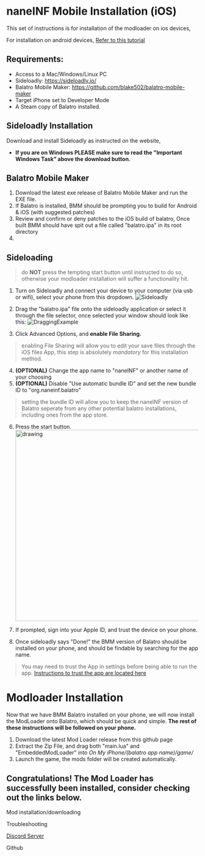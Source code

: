 # naneINF Mobile Installation (iOS)
This set of instructions is for installation of the modloader on ios devices,

For installation on android devices, [Refer to this tutorial](https://github.com/3XPLwastaken/naneINF-Balatro-Modloader/blob/main/InstalInstructions/Android_BMM_Installation.md)


## Requirements:
* Access to a Mac/Windows/Linux PC
* Sideloadly: https://sideloadly.io/
* Balatro Mobile Maker: https://github.com/blake502/balatro-mobile-maker
* Target iPhone set to Developer Mode
* A Steam copy of Balatro installed.



## Sideloadly Installation
Download and install Sideloadly as instructed on the website,
- **If you are on Windows PLEASE make sure to read the "Important Windows Task" above the download button.**



## Balatro Mobile Maker
1. Download the latest exe release of Balatro Mobile Maker and run the EXE file.
2. If Balatro is installed, BMM should be prompting you to build for Android & iOS (with suggested patches)
3. Review and confirm or deny patches to the iOS build of balatro, Once built BMM should have spit out a file called "balatro.ipa" in its root directory
4.



## Sideloading
> do **NOT** press the tempting start button until instructed to do so, otherwise your modloader installation will suffer a functionality hit.
1. Turn on Sideloadly and connect your device to your computer (via usb or wifi), select your phone from this dropdown.
   ![Sideloadly](https://files.catbox.moe/ve2qdl.png)

2. Drag the "balatro.ipa" file onto the sideloadly application or select it through the file selector, once selected your window should look like this:
   ![DraggingExample](https://files.catbox.moe/ezm5w9.gif)

3. Click Advanced Options, and **enable File Sharing.**
> enabling File Sharing will allow you to edit your save files through the iOS files App, this step is absolutely *mandatory* for this installation method.

4. **(OPTIONAL)** Change the app name to "naneINF" or another name of your choosing
5. **(OPTIONAL)** Disable "Use automatic bundle ID" and set the new bundle ID to "org.naneinf.balatro"
> setting the bundle ID will allow you to keep the naneINF version of Balatro seperate from any other potential balatro installations, including ones from the app store.
6. Press the start button.
   <img src="https://files.catbox.moe/apqbfd.gif" alt="drawing" width="500"/>

7. If prompted, sign into your Apple ID, and trust the device on your phone.

8. Once sideloadly says "Done!" the BMM version of Balatro should be installed on your phone, and should be findable by searching for the app name.
> You may need to trust the App in settings before being able to run the app. [Instructions to trust the app are located here](https://support.apple.com/en-us/118254)



# Modloader Installation
Now that we have BMM Balatro installed on your phone, we will now install the ModLoader onto Balatro, which should be quick and simple.
**The rest of these instructions will be followed on your phone.**

1. Download the latest Mod Loader release from this github page
2. Extract the Zip File, and drag both "main.lua" and "EmbeddedModLoader" into *On My iPhone/(balatro app name)/game/*
3. Launch the game, the mods folder will be created automatically.

## Congratulations! The Mod Loader has successfully been installed, consider checking out the links below.
Mod installation/downloading

Troubleshooting

[Discord Server](https://discord.gg/2pjsG3u2wm)

Github
